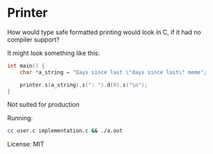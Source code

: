 # Printer

How would type safe formatted printing would look in C, if it had no compiler support?

It might look something like this:

```c
int main() {
	char *a_string = "Days since last \"days since last\" meme";

	printer.s(a_string).s(": ").d(0).s("\n");
}
```

Not suited for production

Running:

```sh
cc user.c implementation.c && ./a.out
```

License: MIT
